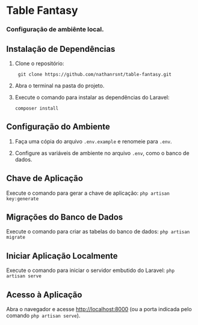 # Table Fantasy
### Configuração de ambiênte local.

## Instalação de Dependências


1. Clone o repositório:
   ```
    git clone https://github.com/nathanrsnt/table-fantasy.git
    ```
2. Abra o terminal na pasta do projeto.
   
3. Execute o comando para instalar as dependências do Laravel:
   ```
   composer install
   ``` 

## Configuração do Ambiente

1. Faça uma cópia do arquivo ```.env.example``` e renomeie para ```.env```.

2. Configure as variáveis de ambiente no arquivo ```.env```, como o banco de dados.

## Chave de Aplicação

Execute o comando para gerar a chave de aplicação:
    ```
    php artisan key:generate
    ```

## Migrações do Banco de Dados

Execute o comando para criar as tabelas do banco de dados:
    ```
    php artisan migrate
    ```

## Iniciar Aplicação Localmente

Execute o comando para iniciar o servidor embutido do Laravel:
    ```
    php artisan serve
    ```

## Acesso à Aplicação

Abra o navegador e acesse [http://localhost:8000](http://localhost:8000) (ou a porta indicada pelo comando ```php artisan serve```).
